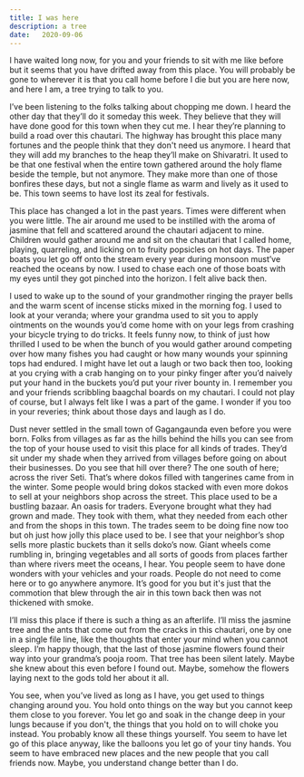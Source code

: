 ```yaml
---
title: I was here
description: a tree
date:   2020-09-06
---
```


I have waited long now, for you and your friends to sit with me like before but it seems that you have drifted away from this place. You will probably be gone to wherever it is that you call home before I die but you are here now, and here I am, a tree trying to talk to you.

I’ve been listening to the folks talking about chopping me down. I heard the other day that they’ll do it someday this week. They believe that they will have done good for this town when they cut me. I hear they’re planning to build a road over this chautari. The highway has brought this place many fortunes and the people think that they don't need us anymore. I heard that they will add my branches to the heap they’ll make on Shivaratri. It used to be that one festival when the entire town gathered around the holy flame beside the temple, but not anymore. They make more than one of those bonfires these days, but not a single flame as warm and lively as it used to be. This town seems to have lost its zeal for festivals.

This place has changed a lot in the past years. Times were different when you were little. The air around me used to be instilled with the aroma of jasmine that fell and scattered around the chautari adjacent to mine. Children would gather around me and sit on the chautari that I called home, playing, quarreling, and licking on to fruity popsicles on hot days. The paper boats you let go off onto the stream every year during monsoon must’ve reached the oceans by now. I used to chase each one of those boats with my eyes until they got pinched into the horizon. I felt alive back then. 

I used to wake up to the sound of your grandmother ringing the prayer bells and the warm scent of incense sticks mixed in the morning fog. I used to look at your veranda; where your grandma used to sit you to apply ointments on the wounds you’d come home with on your legs from crashing your bicycle trying to do tricks. It feels funny now, to think of just how thrilled I used to be when the bunch of you would gather around competing over how many fishes you had caught or how many wounds your spinning tops had endured. I might have let out a laugh or two back then too, looking at you crying with a crab hanging on to your pinky finger after you’d naively put your hand in the buckets you’d put your river bounty in. I remember you and your friends scribbling baagchal boards on my chautari. I could not play of course, but I always felt like I was a part of the game. I wonder if you too in your reveries; think about those days and laugh as I do. 

Dust never settled in the small town of Gagangaunda even before you were born. Folks from villages as far as the hills behind the hills you can see from the top of your house used to visit this place for all kinds of trades. They’d sit under my shade when they arrived from villages before going on about their businesses. Do you see that hill over there? The one south of here; across the river Seti. That’s where dokos filled with tangerines came from in the winter. Some people would bring dokos stacked with even more dokos to sell at your neighbors shop across the street. This place used to be a bustling bazaar. An oasis for traders. Everyone brought what they had grown and made. They took with them, what they needed from each other and from the shops in this town. The trades seem to be doing fine now too but oh just how jolly this place used to be. I see that your neighbor’s shop sells more plastic buckets than it sells doko’s now. Giant wheels come rumbling in, bringing vegetables and all sorts of goods from places farther than where rivers meet the oceans, I hear. You people seem to have done wonders with your vehicles and your roads. People do not need to come here or to go anywhere anymore. It’s good for you but it's just that the commotion that blew through the air in this town back then was not thickened with smoke.

I’ll miss this place if there is such a thing as an afterlife. I’ll miss the jasmine tree and the ants that come out from the cracks in this chautari, one by one in a single file line, like the thoughts that enter your mind when you cannot sleep. I’m happy though, that the last of those jasmine flowers found their way into your grandma’s pooja room. That tree has been silent lately. Maybe she knew about this even before I found out. Maybe, somehow the flowers laying next to the gods told her about it all.

You see, when you’ve lived as long as I have, you get used to things changing around you. You hold onto things on the way but you cannot keep them close to you forever. You let go and soak in the change deep in your lungs because if you don't, the things that you hold on to will choke you instead. You probably know all these things yourself. You seem to have let go of this place anyway, like the balloons you let go of your tiny hands. You seem to have embraced new places and the new people that you call friends now. Maybe, you understand change better than I do.
